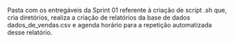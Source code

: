 Pasta com os entregáveis da Sprint 01 referente à criação de script .sh que, cria diretórios, realiza a criação de relatórios da base de dados dados_de_vendas.csv e agenda horário para a repetição automatizada desse relatório.
